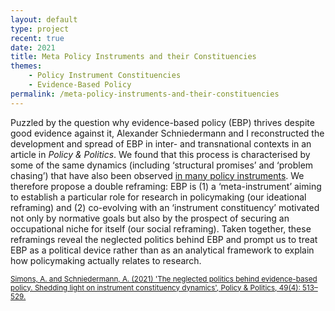 ```yaml
---
layout: default
type: project
recent: true
date: 2021
title: Meta Policy Instruments and their Constituencies
themes: 
    - Policy Instrument Constituencies
    - Evidence-Based Policy
permalink: /meta-policy-instruments-and-their-constituencies
---
```


Puzzled by the question why evidence-based policy (EBP) thrives despite good evidence against it, Alexander Schniedermann and I reconstructed the development and spread of EBP in inter- and transnational contexts in an article in *Policy & Politics*. We found that this process is characterised by some of the same dynamics (including ‘structural promises’ and ‘problem chasing’) that have also been observed [in many policy instruments](/the-concept-of-instrument-constituencies). We therefore propose a double reframing: EBP is (1) a ‘meta-instrument’ aiming to establish a particular role for research in policymaking (our ideational reframing) and (2) co-evolving with an ‘instrument constituency’ motivated not only by normative goals but also by the prospect of securing an occupational niche for itself (our social reframing). Taken together, these reframings reveal the neglected politics behind EBP and prompt us to treat EBP as a political device rather than as an analytical framework to explain how policymaking actually relates to research.

<small>
    <a href="https://doi.org/10.1332/030557321X16225469993170">
        Simons, A. and Schniedermann, A. (2021) 'The neglected politics behind evidence-based policy. Shedding light on instrument constituency dynamics', Policy & Politics, 49(4): 513–529.
    </a>
</small>